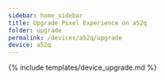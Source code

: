 ```yaml
---
sidebar: home_sidebar
title: Upgrade Pixel Experience on a52q
folder: upgrade
permalink: /devices/a52q/upgrade
device: a52q
---
```

{% include templates/device_upgrade.md %}

